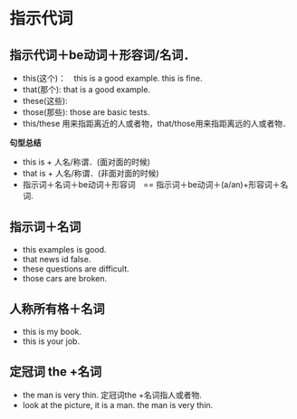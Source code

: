 # 指示代词

## 指示代词＋be动词＋形容词/名词．
* this(这个)：　this is a good example. this is fine.
* that(那个): that is a good example.
* these(这些):
* those(那些): those are basic tests.
* this/these 用来指距离近的人或者物，that/those用来指距离远的人或者物．

**句型总结**
* this is + 人名/称谓．(面对面的时候)
* that is + 人名/称谓．(非面对面的时候)
* 指示词＋名词＋be动词＋形容词　== 指示词＋be动词＋(a/an)+形容词＋名词.
## 指示词＋名词
* this examples is good.
* that news id false.
* these questions are difficult.
* those cars are broken.

## 人称所有格＋名词
* this is my book.
* this is your job.

## 定冠词 the +名词
* the man is very thin.
定冠词the +名词指人或者物.
* look at the picture, it is a man. the man is very thin.

